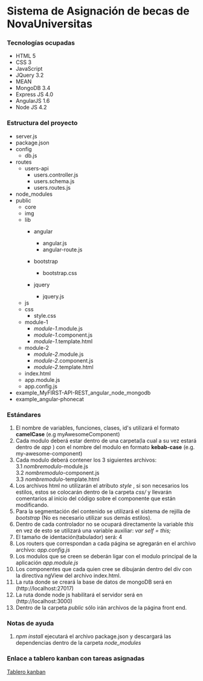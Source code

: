 # Sistema de Asignación de becas de NovaUniversitas

### Tecnologías ocupadas
* HTML 5  
* CSS 3  
* JavaScript  
* JQuery 3.2
* MEAN
 * MongoDB 3.4
 * Express JS 4.0
 * AngularJS 1.6
 * Node JS 4.2

### Estructura del proyecto
* server.js
* package.json
* config
  * db.js
* routes  
  * users-api  
    * users.controller.js
    * users.schema.js
    * users.routes.js
* node_modules
* public  
  * core
  * img  
  * lib  
    * angular
      * angular.js
      * angular-route.js
    * bootstrap
      * bootstrap.css
     
    * jquery  
      * jquery.js
  * js  
  * css  
    * style.css
  * module-1  
    * _module-1_.module.js  
    * _module-1_.component.js
    * _module-1_.template.html
  * module-2  
    * _module-2_.module.js  
    * _module-2_.component.js
    * _module-2_.template.html
  * index.html  
  * app.module.js  
  * app.config.js
* example_MyFIRST-API-REST_angular_node_mongodb
* example_angular-phonecat

### Estándares
1. El nombre de variables, funciones, clases, id's utilizará el formato **camelCase** (e.g myAwesomeComponent)  
2. Cada modulo deberá estar dentro de una carpeta(la cual a su vez estará dentro de _app_ ) con el nombre del modulo en formato **kebab-case** (e.g. my-awesome-component)    
3. Cada modulo deberá contener los 3 siguientes archivos:  
  3.1 _nombremodulo_-module.js   
  3.2 _nombremodulo_-component.js  
  3.3 _nombremodulo_-template.html  
4. Los archivos html no utilizarán el atributo _style_ , si son necesarios los estilos, estos se colocarán dentro de la carpeta _css/_ y llevarán comentarios al inicio del código sobre el componente que están modificando.  
5. Para la segmentación del contenido se utilizará el sistema de rejilla de _bootstrap_ (No es necesario utilizar sus demás estilos).
6. Dentro de cada controlador no se ocupará directamente la variable _this_ en vez de esto se utilizará una variable auxiliar: _var self = this;_   
7. El tamaño de identación(tabulador) será: 4   
8. Los routers que correspondan a cada página se agregarán en el archivo archivo: _app.config.js_  
9. Los modulos que se creen se deberán ligar con el modulo principal de la aplicación _app.module.js_  
10. Los componentes que cada quien cree se dibujarán dentro del div con la directiva ngView del archivo index.html. 
11. La ruta donde se creará la base de datos de mongoDB será en (http://localhost:27017)
12. La ruta donde node js habilitará el servidor será en (http://localhost:3000)
13. Dentro de la carpeta _public_ sólo irán archivos de la página front end.

### Notas de ayuda
1. _npm install_ ejecutará el archivo package.json y descargará las dependencias dentro de la carpeta _node_modules_

### Enlace a tablero kanban con tareas asignadas

[Tablero kanban](http://yuk0781.000webhostapp.com/kanboard)

 
